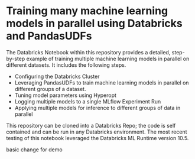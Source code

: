 # Training many machine learning models in parallel using Databricks and PandasUDFs  

The Databricks Notebook within this repository provides a detailed, step-by-step example of training multiple machine learning models in parallel on different datasets. It includes the following steps.

 - Configuring the Databricks Cluster
 - Leveraging PandasUDFs to train machine learning models in parallel on different groups of a dataset.
 - Tuning model parameters using Hyperopt
 - Logging multiple models to a single MLflow Experiment Run
 - Applying multiple models for inference to different groups of data in parallel


 This repository can be cloned into a Databricks Repo; the code is self contained and can be run in any Databricks environment. The most recent testing of this notebook leveraged the Databricks ML Runtime version 10.5.

 basic change for demo

